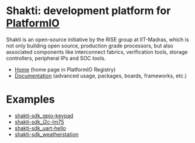 
# Shakti: development platform for [PlatformIO](https://platformio.org)

Shakti is an open-source initiative by the RISE group at IIT-Madras, which is not only building open source, production grade processors, but also associated components like interconnect fabrics, verification tools, storage controllers, peripheral IPs and SOC tools.

* [Home](https://platformio.org/platforms/shakti) (home page in PlatformIO Registry)
* [Documentation](https://docs.platformio.org/page/platforms/shakti.html) (advanced usage, packages, boards, frameworks, etc.)

# Examples

* [shakti-sdk_gpio-keypad](https://github.com/platformio/platform-shakti/tree/master/examples/shakti-sdk_gpio-keypad)
* [shakti-sdk_i2c-lm75](https://github.com/platformio/platform-shakti/tree/master/examples/shakti-sdk_i2c-lm75)
* [shakti-sdk_uart-hello](https://github.com/platformio/platform-shakti/tree/master/examples/shakti-sdk_uart-hello)
* [shakti-sdk_weatherstation](https://github.com/platformio/platform-shakti/tree/master/examples/shakti-sdk_weatherstation)
